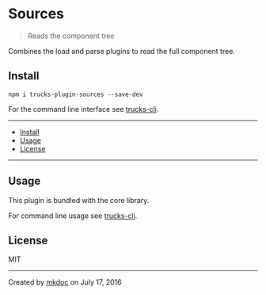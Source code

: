 # Sources

> Reads the component tree

Combines the load and parse plugins to read the full component tree.

## Install

```
npm i trucks-plugin-sources --save-dev
```

For the command line interface see [trucks-cli][].

---

- [Install](#install)
- [Usage](#usage)
- [License](#license)

---

## Usage

This plugin is bundled with the core library.

For command line usage see [trucks-cli][].

## License

MIT

---

Created by [mkdoc](https://github.com/mkdoc/mkdoc) on July 17, 2016

[trucks]: https://github.com/tmpfs/trucks
[trucks-cli]: https://github.com/tmpfs/trucks/blob/master/packages/trucks-cli
[skatejs]: https://github.com/skatejs/skatejs
[webcomponents]: https://github.com/w3c/webcomponents
[shadow-dom]: https://w3c.github.io/webcomponents/spec/shadow/
[custom-elements]: https://www.w3.org/TR/custom-elements/
[html-imports]: https://w3c.github.io/webcomponents/spec/imports/
[html-templates]: https://html.spec.whatwg.org/multipage/scripting.html#the-template-element
[polymer]: https://www.polymer-project.org/1.0/
[react]: https://facebook.github.io/react/
[react-webcomponents]: https://github.com/facebook/react/issues/5052
[react-integration]: https://github.com/skatejs/react-integration
[mozilla-webcomponents]: https://hacks.mozilla.org/2014/12/mozilla-and-web-components/
[csp]: http://content-security-policy.com/
[npm]: https://www.npmjs.com/
[postcss]: https://github.com/postcss/postcss
[mkdoc]: https://github.com/mkdoc/mkdoc
[mkapi]: https://github.com/mkdoc/mkapi
[mkparse]: https://github.com/mkdoc/mkparse
[jshint]: http://jshint.com
[jscs]: http://jscs.info
[sources]: https://github.com/tmpfs/trucks/blob/master/packages/plugin-sources
[load]: https://github.com/tmpfs/trucks/blob/master/packages/plugin-load
[parse]: https://github.com/tmpfs/trucks/blob/master/packages/plugin-parse
[transform]: https://github.com/tmpfs/trucks/blob/master/packages/plugin-transform
[generate]: https://github.com/tmpfs/trucks/blob/master/packages/plugin-generate
[write]: https://github.com/tmpfs/trucks/blob/master/packages/plugin-write

